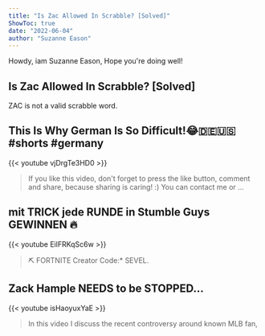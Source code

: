 ```yaml
---
title: "Is Zac Allowed In Scrabble? [Solved]"
ShowToc: true 
date: "2022-06-04"
author: "Suzanne Eason" 
---
```


Howdy, iam Suzanne Eason, Hope you're doing well!
## Is Zac Allowed In Scrabble? [Solved]
ZAC is not a valid scrabble word.

## This Is Why German Is So Difficult!😂🇩🇪🇺🇸 #shorts #germany
{{< youtube vjDrgTe3HD0 >}}
>If you like this video, don't forget to press the like button, comment and share, because sharing is caring! :) You can contact me or ...

## mit TRICK jede RUNDE in Stumble Guys GEWINNEN 🔥
{{< youtube EilFRKqSc6w >}}
>⛏️ FORTNITE Creator Code:* SEVEL.

## Zack Hample NEEDS to be STOPPED…
{{< youtube isHaoyuxYaE >}}
>In this video I discuss the recent controversy around known MLB fan, 

